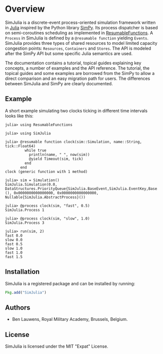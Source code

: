 # Overview

SimJulia is a discrete-event process-oriented simulation framework written in [Julia](http://julialang.org/) inspired by the Python library [SimPy](https://simpy.readthedocs.io/). Its process dispatcher is based on semi-coroutines scheduling as implemented in [ResumableFunctions](https://github.com/BenLauwens/ResumableFunctions.jl.git). A `Process` in SimJulia is defined by a `@resumable function` yielding `Events`. SimJulia provides three types of shared resources to model limited capacity congestion points: `Resources`, `Containers` and `Stores`. The API is modeled after the SimPy API but some specific Julia semantics are used.

The documentation contains a tutorial, topical guides explaining key concepts, a number of examples and the API reference. The tutorial, the topical guides and some examples are borrowed from the SimPy to allow a direct comparison and an easy migration path for users. The differences between SimJulia and SimPy are clearly documented.

## Example

A short example simulating two clocks ticking in different time intervals looks like this:

```jldoctest
julia> using ResumableFunctions

julia> using SimJulia

julia> @resumable function clock(sim::Simulation, name::String, tick::Float64)
         while true
           println(name, " ", now(sim))
           @yield Timeout(sim, tick)
         end
       end
clock (generic function with 1 method)

julia> sim = Simulation()
SimJulia.Simulation(0.0, DataStructures.PriorityQueue{SimJulia.BaseEvent,SimJulia.EventKey,Base.Order.ForwardOrdering}(), 0x0000000000000000, 0x0000000000000000, Nullable{SimJulia.AbstractProcess}())

julia> @process clock(sim, "fast", 0.5)
SimJulia.Process 1

julia> @process clock(sim, "slow", 1.0)
SimJulia.Process 3

julia> run(sim, 2)
fast 0.0
slow 0.0
fast 0.5
slow 1.0
fast 1.0
fast 1.5
```

## Installation

SimJulia is a registered package and can be installed by running:
```julia
Pkg.add("SimJulia")
```

## Authors

* Ben Lauwens, Royal Military Academy, Brussels, Belgium.

## License

SimJulia is licensed under the MIT "Expat" License.
